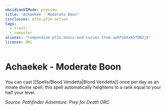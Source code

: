 ```yaml
---
obsidianUIMode: preview
title: "Achaekek - Moderate Boon"
cssclasses: pf2e,pf2e-action
tags:
  - trait/
  - remaster
aliases: "Compendium.pf2e.boons-and-curses.Item.xwhPzOXxX1fON3j4"
license: ORC
---
```

# Achaekek - Moderate Boon

### 






You can cast [[Spells/Blood Vendetta|Blood Vendetta]] once per day as an innate divine spell; this spell automatically heightens to a rank equal to your half your level.

*Source: Pathfinder Adventure: Prey for Death*
*ORC*